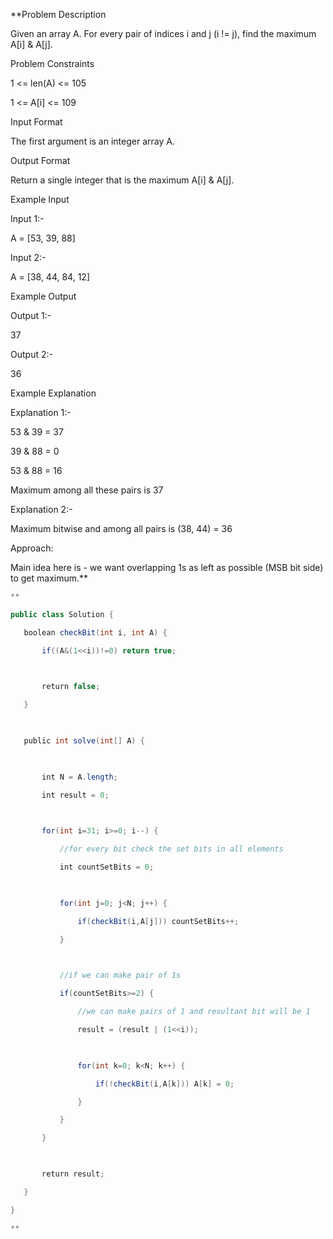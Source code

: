 **Problem Description

Given an array A. For every pair of indices i and j (i != j), find the maximum A[i] & A[j].

  
  
Problem Constraints

1 <= len(A) <= 105

1 <= A[i] <= 109

  
  
Input Format

The first argument is an integer array A.

  
  
Output Format

Return a single integer that is the maximum A[i] & A[j].

  
  
Example Input

Input 1:-

A = [53, 39, 88]

  

Input 2:-

A = [38, 44, 84, 12] 

  

  
  
Example Output

Output 1:-

37

  

Output 2:-

36

  

  
  
Example Explanation

Explanation 1:-

53 & 39 = 37

39 & 88 = 0

53 & 88 = 16

Maximum among all these pairs is 37

  

Explanation 2:-

Maximum bitwise and among all pairs is (38, 44) = 36

  
  

Approach:

Main idea here is - we want overlapping 1s as left as possible (MSB bit side) to get maximum.**

```java
**

public class Solution {

   boolean checkBit(int i, int A) {

       if((A&(1<<i))!=0) return true;

  

       return false;

   }

  

   public int solve(int[] A) {

  

       int N = A.length;

       int result = 0;

  

       for(int i=31; i>=0; i--) {

           //for every bit check the set bits in all elements

           int countSetBits = 0;

  

           for(int j=0; j<N; j++) {

               if(checkBit(i,A[j])) countSetBits++;

           }

  

           //if we can make pair of 1s

           if(countSetBits>=2) {

               //we can make pairs of 1 and resultant bit will be 1

               result = (result | (1<<i));

  

               for(int k=0; k<N; k++) {

                   if(!checkBit(i,A[k])) A[k] = 0;

               }

           }

       }

  

       return result;

   }

}

**
```